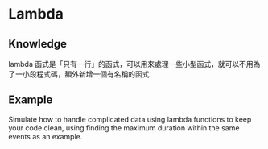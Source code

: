 # Lambda

## Knowledge
lambda 函式是「只有一行」的函式，可以用來處理一些小型函式，就可以不用為了一小段程式碼，額外新增一個有名稱的函式

## Example
Simulate how to handle complicated data using lambda functions to keep your code clean, using finding the maximum duration within the same events as an example.
